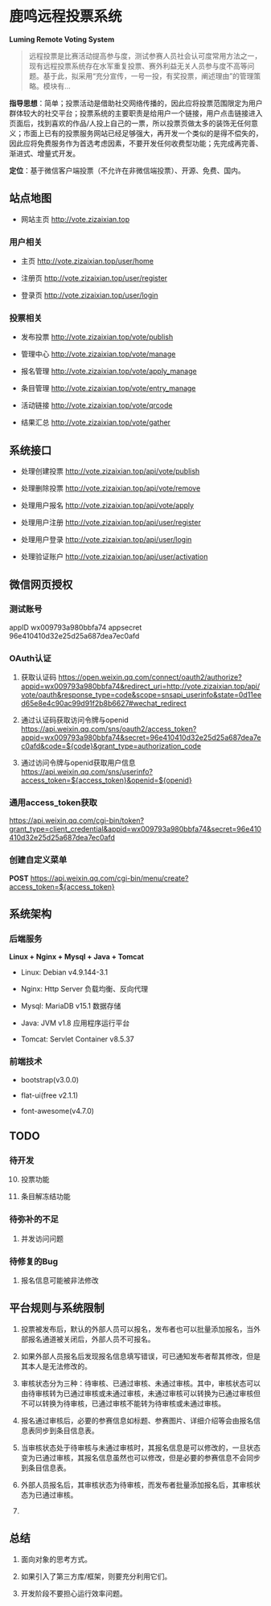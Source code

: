 # 鹿鸣远程投票系统
**Luming Remote Voting System**


>远程投票是比赛活动提高参与度，测试参赛人员社会认可度常用方法之一，现有远程投票系统存在水军重复投票、赛外利益无关人员参与度不高等问题。基于此，拟采用“充分宣传，一号一投，有奖投票，阐述理由”的管理策略。模块有...

**指导思想**：简单；投票活动是借助社交网络传播的，因此应将投票范围限定为用户群体较大的社交平台；投票系统的主要职责是给用户一个链接，用户点击链接进入页面后，找到喜欢的作品/人投上自己的一票，所以投票页做太多的装饰无任何意义；市面上已有的投票服务网站已经足够强大，再开发一个类似的是得不偿失的，因此应将免费服务作为首选考虑因素，不要开发任何收费型功能；先完成再完善、渐进式、增量式开发。

**定位**：基于微信客户端投票（不允许在非微信端投票）、开源、免费、国内。


## 站点地图

- 网站主页 http://vote.zizaixian.top

### 用户相关

- 主页  http://vote.zizaixian.top/user/home

- 注册页 http://vote.zizaixian.top/user/register

- 登录页 http://vote.zizaixian.top/user/login

### 投票相关

- 发布投票 http://vote.zizaixian.top/vote/publish

- 管理中心 http://vote.zizaixian.top/vote/manage

- 报名管理 http://vote.zizaixian.top/vote/apply_manage

- 条目管理 http://vote.zizaixian.top/vote/entry_manage

- 活动链接 http://vote.zizaixian.top/vote/qrcode

- 结果汇总 http://vote.zizaixian.top/vote/gather

## 系统接口

- 处理创建投票 http://vote.zizaixian.top/api/vote/publish

- 处理删除投票 http://vote.zizaixian.top/api/vote/remove

- 处理用户报名 http://vote.zizaixian.top/api/vote/apply

- 处理用户注册 http://vote.zizaixian.top/api/user/register

- 处理用户登录 http://vote.zizaixian.top/api/user/login

- 处理验证账户 http://vote.zizaixian.top/api/user/activation


## 微信网页授权 

### 测试账号
appID wx009793a980bbfa74
appsecret 96e410410d32e25d25a687dea7ec0afd

### OAuth认证

1. 获取认证码
https://open.weixin.qq.com/connect/oauth2/authorize?appid=wx009793a980bbfa74&redirect_uri=http://vote.zizaixian.top/api/vote/oauth&response_type=code&scope=snsapi_userinfo&state=0d11eed65e8e4c90ac99d91f2b8b6627#wechat_redirect

2. 通过认证码获取访问令牌与openid
https://api.weixin.qq.com/sns/oauth2/access_token?appid=wx009793a980bbfa74&secret=96e410410d32e25d25a687dea7ec0afd&code=${code}&grant_type=authorization_code

3. 通过访问令牌与openid获取用户信息
https://api.weixin.qq.com/sns/userinfo?access_token=${access_token}&openid=${openid}

### 通用access_token获取
https://api.weixin.qq.com/cgi-bin/token?grant_type=client_credential&appid=wx009793a980bbfa74&secret=96e410410d32e25d25a687dea7ec0afd

### 创建自定义菜单
**POST** https://api.weixin.qq.com/cgi-bin/menu/create?access_token=${access_token}



## 系统架构

### 后端服务

**Linux + Nginx + Mysql + Java + Tomcat**

- Linux: Debian v4.9.144-3.1

- Nginx: Http Server 负载均衡、反向代理

- Mysql: MariaDB v15.1 数据存储

- Java:  JVM v1.8 应用程序运行平台

- Tomcat: Servlet Container v8.5.37


### 前端技术

- bootstrap(v3.0.0)

- flat-ui(free v2.1.1)

- font-awesome(v4.7.0)


## TODO

### 待开发

10. 投票功能

11. 条目解冻结功能

### 待弥补的不足

1. 并发访问问题

### 待修复的Bug

1. 报名信息可能被非法修改



## 平台规则与系统限制

1. 投票被发布后，默认的外部人员可以报名，发布者也可以批量添加报名，当外部报名通道被关闭后，外部人员不可报名。

2. 如果外部人员报名后发现报名信息填写错误，可已通知发布者帮其修改，但是其本人是无法修改的。

3. 审核状态分为三种：待审核、已通过审核、未通过审核。其中，审核状态可以由待审核转为已通过审核或未通过审核，未通过审核可以转换为已通过审核但不可以转换为待审核，已通过审核不能转为待审核或未通过审核。

4. 报名通过审核后，必要的参赛信息如标题、参赛图片、详细介绍等会由报名信息表同步到条目信息表。

5. 当审核状态处于待审核与未通过审核时，其报名信息是可以修改的，一旦状态变为已通过审核，其报名信息虽然也可以修改，但是必要的参赛信息不会同步到条目信息表。

6. 外部人员报名后，其审核状态为待审核，而发布者批量添加报名后，其审核状态为已通过审核。

7. 



## 总结

1. 面向对象的思考方式。

2. 如果引入了第三方库/框架，则要充分利用它们。

3. 开发阶段不要担心运行效率问题。

